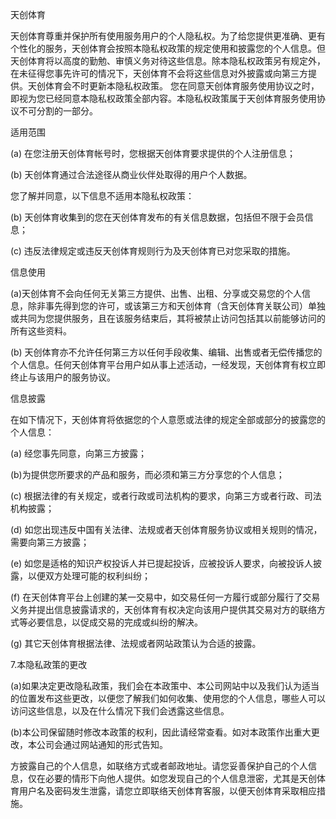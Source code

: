 天创体育

天创体育尊重并保护所有使用服务用户的个人隐私权。为了给您提供更准确、更有个性化的服务，天创体育会按照本隐私权政策的规定使用和披露您的个人信息。但天创体育将以高度的勤勉、审慎义务对待这些信息。除本隐私权政策另有规定外，在未征得您事先许可的情况下，天创体育不会将这些信息对外披露或向第三方提供。天创体育会不时更新本隐私权政策。 您在同意天创体育服务使用协议之时，即视为您已经同意本隐私权政策全部内容。本隐私权政策属于天创体育服务使用协议不可分割的一部分。

适用范围

(a) 在您注册天创体育帐号时，您根据天创体育要求提供的个人注册信息；

(b) 天创体育通过合法途径从商业伙伴处取得的用户个人数据。

您了解并同意，以下信息不适用本隐私权政策：

(b) 天创体育收集到的您在天创体育发布的有关信息数据，包括但不限于会员信息；

(c) 违反法律规定或违反天创体育规则行为及天创体育已对您采取的措施。

信息使用

(a)天创体育不会向任何无关第三方提供、出售、出租、分享或交易您的个人信息，除非事先得到您的许可，或该第三方和天创体育（含天创体育关联公司）单独或共同为您提供服务，且在该服务结束后，其将被禁止访问包括其以前能够访问的所有这些资料。

(b) 天创体育亦不允许任何第三方以任何手段收集、编辑、出售或者无偿传播您的个人信息。任何天创体育平台用户如从事上述活动，一经发现，天创体育有权立即终止与该用户的服务协议。

信息披露

在如下情况下，天创体育将依据您的个人意愿或法律的规定全部或部分的披露您的个人信息：

(a) 经您事先同意，向第三方披露；

(b)为提供您所要求的产品和服务，而必须和第三方分享您的个人信息；

(c) 根据法律的有关规定，或者行政或司法机构的要求，向第三方或者行政、司法机构披露；

(d) 如您出现违反中国有关法律、法规或者天创体育服务协议或相关规则的情况，需要向第三方披露；

(e) 如您是适格的知识产权投诉人并已提起投诉，应被投诉人要求，向被投诉人披露，以便双方处理可能的权利纠纷；

(f) 在天创体育平台上创建的某一交易中，如交易任何一方履行或部分履行了交易义务并提出信息披露请求的，天创体育有权决定向该用户提供其交易对方的联络方式等必要信息，以促成交易的完成或纠纷的解决。

(g) 其它天创体育根据法律、法规或者网站政策认为合适的披露。

7.本隐私政策的更改

(a)如果决定更改隐私政策，我们会在本政策中、本公司网站中以及我们认为适当的位置发布这些更改，以便您了解我们如何收集、使用您的个人信息，哪些人可以访问这些信息，以及在什么情况下我们会透露这些信息。

(b)本公司保留随时修改本政策的权利，因此请经常查看。如对本政策作出重大更改，本公司会通过网站通知的形式告知。

方披露自己的个人信息，如联络方式或者邮政地址。请您妥善保护自己的个人信息，仅在必要的情形下向他人提供。如您发现自己的个人信息泄密，尤其是天创体育用户名及密码发生泄露，请您立即联络天创体育客服，以便天创体育采取相应措施。
